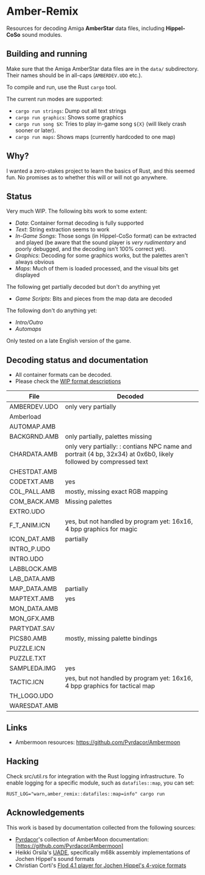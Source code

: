 # Amber-Remix

Resources for decoding Amiga **AmberStar** data files, including
**Hippel-CoSo** sound modules.

## Building and running

Make sure that the Amiga AmberStar data files are in the `data/` subdirectory.  Their
names should be in all-caps (`AMBERDEV.UDO` etc.).

To compile and run, use the Rust `cargo` tool.

The current run modes are supported:
- `cargo run strings`: Dump out all text strings
- `cargo run graphics`: Shows some graphics
- `cargo run song $X`: Tries to play in-game song `${X}` (will likely crash sooner or later).
- `cargo run maps`: Shows maps (currently hardcoded to one map)

## Why?
I wanted a zero-stakes project to learn the basics of Rust, and this
seemed fun.  No promises as to whether this will or will not go
anywhere.

## Status

Very much WIP.  The following bits work to some extent:
- *Data*: Container format decoding is fully supported
- *Text*: String extraction seems to work
- *In-Game Songs*: Those songs (in Hippel-CoSo format) can be extracted and played (be aware that the sound player is *very rudimentary* and poorly debugged, and the decoding isn't 100% correct yet).
- *Graphics*: Decoding for some graphics works, but the palettes aren't always obvious
- *Maps*: Much of them is loaded processed, and the visual bits get displayed

The following get partially decoded but don't do anything yet
- *Game Scripts*: Bits and pieces from the map data are decoded

The following don't do anything yet:
- *Intro/Outro*
- *Automaps*

Only tested on a late English version of the game.

## Decoding status and documentation
- All container formats can be decoded.
- Please check the [WIP format descriptions](docs/FORMATS.org)


| File         | Decoded                                                                                                          |
|--------------|------------------------------------------------------------------------------------------------------------------|
| AMBERDEV.UDO | only very partially                                                                                              |
| Amberload    |                                                                                                                  |
| AUTOMAP.AMB  |                                                                                                                  |
| BACKGRND.AMB | only partially, palettes missing                                                                                 |
| CHARDATA.AMB | only very partially: : contians NPC name and portrait (4 bp, 32x34) at 0x6b0, likely followed by compressed text |
| CHESTDAT.AMB |                                                                                                                  |
| CODETXT.AMB  | yes                                                                                                              |
| COL_PALL.AMB | mostly, missing exact RGB mapping                                                                                |
| COM_BACK.AMB | Missing palettes                                                                                                 |
| EXTRO.UDO    |                                                                                                                  |
| F_T_ANIM.ICN | yes, but not handled by program yet: 16x16, 4 bpp graphics for magic                                             |
| ICON_DAT.AMB | partially                                                                                                        |
| INTRO_P.UDO  |                                                                                                                  |
| INTRO.UDO    |                                                                                                                  |
| LABBLOCK.AMB |                                                                                                                  |
| LAB_DATA.AMB |                                                                                                                  |
| MAP_DATA.AMB | partially                                                                                                        |
| MAPTEXT.AMB  | yes                                                                                                              |
| MON_DATA.AMB |                                                                                                                  |
| MON_GFX.AMB  |                                                                                                                  |
| PARTYDAT.SAV |                                                                                                                  |
| PICS80.AMB   | mostly, missing palette bindings                                                                                 |
| PUZZLE.ICN   |                                                                                                                  |
| PUZZLE.TXT   |                                                                                                                  |
| SAMPLEDA.IMG | yes                                                                                                              |
| TACTIC.ICN   | yes, but not handled by program yet: 16x16, 4 bpp graphics for tactical map                                      |
| TH_LOGO.UDO  |                                                                                                                  |
| WARESDAT.AMB |                                                                                                                  |

## Links
- Ambermoon resources: https://github.com/Pyrdacor/Ambermoon

## Hacking
Check src/util.rs for integration with the Rust logging infrastructure.  To enable logging for a specific module,
such as `datafiles::map`, you can set:
```
RUST_LOG="warn,amber_remix::datafiles::map=info" cargo run
```

## Acknowledgements
This work is based by documentation collected from the following
sources:
- [Pyrdacor](https://www.pyrdacor.net)'s collection of AmberMoon documentation: [https://github.com/Pyrdacor/Ambermoon]
- Heikki Orsila's [UADE](https://zakalwe.fi/uade/), specifically m68k assembly implementations of Jochen Hippel's sound formats
- Christian Corti's [Flod 4.1 player for Jochen Hippel's 4-voice formats](https://github.com/photonstorm/Flod/blob/master/Flod%204.1/neoart/flod/hippel/JHPlayer.as)
